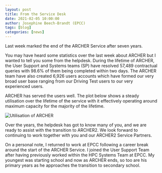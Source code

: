 ```yaml
---
layout: post
title: From the Service Desk
date: 2021-02-05 10:00:00
author: Josephine Beech-Brandt (EPCC)
tags: [blog] 
categories: [news]
---
```


Last week marked the end of the ARCHER Service after seven years.

You may have heard some statistics over the last week about ARCHER but I wanted to tell you some from the helpdesk. During the lifetime of ARCHER, the User Support and Systems teams (SP) have resolved 57,489 contractual queries with 98.6% of them being completed within two days. The ARCHER team have also created 6,926 users accounts which have formed our very broad user base ranging from our Driving Test users to our very experienced users.

ARCHER has served the users well. The plot below shows a steady utilisation over the lifetime of the service with it effectively operating around maximum capacity for the majority of the lifetime.


<img src="{{ site.baseurl }}/img/news/210205-utilisation.jpg" alt="Utilisation of ARCHER" title="Utilisation of ARCHER"/>

Over the years, the helpdesk has got to know many of you, and we are ready to assist with the transition to ARCHER2. We look forward to continuing to work together with you and our ARCHER2 Service Partners. 

On a personal note, I returned to work at EPCC following a career break around the start of the ARCHER Service. I joined the User Support Team after having previously worked within the HPC Systems Team at EPCC. My youngest was starting school and now as ARCHER ends, so too are his primary years as he approaches the transition to secondary school.
